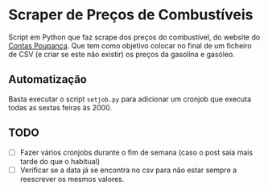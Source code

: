 # Scraper de Preços de Combustíveis

Script em Python que faz scrape dos preços do combustível, do website do [Contas Poupança](https://contaspoupanca.pt/carro/combustiveis).
Que tem como objetivo colocar no final de um ficheiro de CSV (e criar se este não existir) os preços da gasolina e gasóleo.

## Automatização

Basta executar o script `setjob.py` para adicionar um cronjob que executa todas as sextas feiras às 2000.

## TODO

- [ ] Fazer vários cronjobs durante o fim de semana (caso o post saia mais tarde do que o habitual)
- [ ] Verificar se a data já se encontra no csv para não estar sempre a reescrever os mesmos valores.
